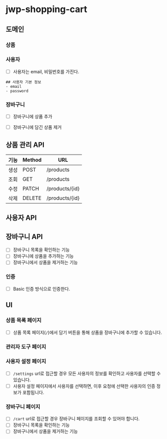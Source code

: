 # jwp-shopping-cart

## 도메인
### 상품

### 사용자
- [ ] 사용자는 email, 비밀번호를 가진다.
```
## 사용자 기본 정보
- email
- password
```

### 장바구니
-[ ] 장바구니에 상품 추가
- [ ] 장바구니에 담긴 상품 제거


## 상품 관리 API

| 기능 | Method | URL            |
|----|--------|----------------|
| 생성 | POST   | /products      |
| 조회 | GET    | /products      |
| 수정 | PATCH  | /products/{id} |
| 삭제 | DELETE | /products/{id} |
 
## 사용자 API

## 장바구니 API
- [ ] 장바구니 목록을 확인하는 기능
- [ ] 장바구니에 상품을 추가하는 기능
- [ ] 장바구니에서 상품을 제거하는 기능
### 인증
- [ ] Basic 인증 방식으로 인증한다.


## UI
### 상품 목록 페이지
- [ ] 상품 목록 페이지(`/`)에서 담기 버튼을 통해 상품을 장바구니에 추가할 수 있습니다.

### 관리자 도구 페이지
### 사용자 설정 페이지
- [ ] `/settings` url로 접근할 경우 모든 사용자의 정보를 확인하고 사용자를 선택할 수 있습니다.
- [ ] 사용자 설정 페이지에서 사용자를 선택하면, 이후 요청에 선택한 사용자의 인증 정보가 포함됩니다. 
### 장바구니 페이지
- [ ] `/cart` url로 접근할 경우 장바구니 페이지를 조회할 수 있어야 합니다.
- [ ] 장바구니 목록을 확인하는 기능
- [ ] 장바구니에서 상품을 제거하는 기능